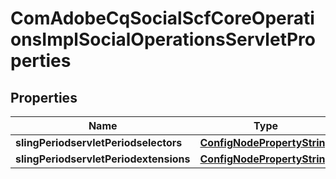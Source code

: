 
# ComAdobeCqSocialScfCoreOperationsImplSocialOperationsServletProperties

## Properties
Name | Type | Description | Notes
------------ | ------------- | ------------- | -------------
**slingPeriodservletPeriodselectors** | [**ConfigNodePropertyString**](ConfigNodePropertyString.md) |  |  [optional]
**slingPeriodservletPeriodextensions** | [**ConfigNodePropertyString**](ConfigNodePropertyString.md) |  |  [optional]




